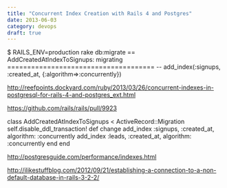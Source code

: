 ```yaml
---
title: "Concurrent Index Creation with Rails 4 and Postgres"
date: 2013-06-03
category: devops
draft: true
---
```


$ RAILS_ENV=production rake db:migrate
==  AddCreatedAtIndexToSignups: migrating =====================================
-- add_index(:signups, :created_at, {:algorithm=>:concurrently})

http://reefpoints.dockyard.com/ruby/2013/03/26/concurrent-indexes-in-postgresql-for-rails-4-and-postgres_ext.html

https://github.com/rails/rails/pull/9923

class AddCreatedAtIndexToSignups < ActiveRecord::Migration
  self.disable_ddl_transaction!
  def change
    add_index :signups, :created_at, algorithm: :concurrently
    add_index :leads, :created_at, algorithm: :concurrently
  end
end

http://postgresguide.com/performance/indexes.html








http://ilikestuffblog.com/2012/09/21/establishing-a-connection-to-a-non-default-database-in-rails-3-2-2/